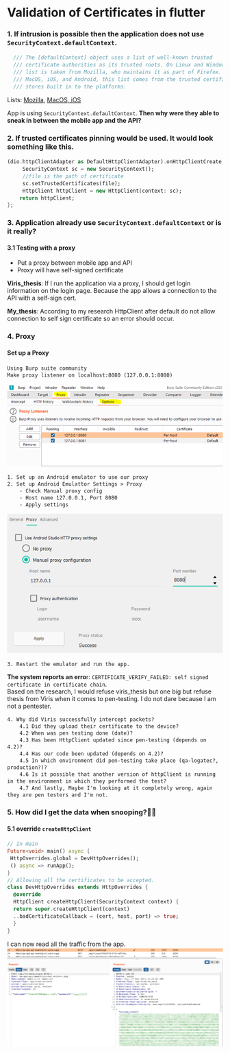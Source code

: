 

# Validation of Certificates in flutter

### 1. If intrusion is possible then the application does not use ```SecurityContext.defaultContext```.
```dart
  /// The [defaultContext] object uses a list of well-known trusted
  /// certificate authorities as its trusted roots. On Linux and Windows, this
  /// list is taken from Mozilla, who maintains it as part of Firefox. On,
  /// MacOS, iOS, and Android, this list comes from the trusted certificates
  /// stores built in to the platforms.
```
Lists: [Mozilla](https://ccadb-public.secure.force.com/mozilla/CACertificatesInFirefoxReport), [MacOS, iOS](https://support.apple.com/en-us/HT202858)

App is using ```SecurityContext.defaultContext```. 
**Then why were they able to sneak in between the mobile app and the API?**

### 2.	If trusted certificates pinning would be used. It would look something like this.
 ```dart
 (dio.httpClientAdapter as DefaultHttpClientAdapter).onHttpClientCreate  = (client) {  
	  SecurityContext sc = new SecurityContext();  
	  //file is the path of certificate  
	  sc.setTrustedCertificates(file);  
	  HttpClient httpClient = new HttpClient(context: sc);  
	 return httpClient;  
};
``` 

### 3.   Application already use ```SecurityContext.defaultContext``` or is it really?

#### 3.1 Testing with a proxy
- Put a proxy between mobile app and API
- Proxy will have self-signed certificate
	
**Viris_thesis**: If I run the application via a proxy, I should get login information on the login page.
Because the app allows a connection to the API with a self-sign cert.

**My_thesis**: According to my research HttpClient after default do not allow connection to self sign certificate so an error should occur.
### 4. Proxy
#### Set up a Proxy
	Using Burp suite community
	Make proxy listener on localhost:8080 (127.0.0.1:8080)
![Proxy setup](https://github.com/PrimozRatej/CertificateChain/blob/20db081750aa0b8a1b5f1294ff6f12f9125dd40e/proxy_set_up.PNG)

	1. Set up an Android emulator to use our proxy
	2. Set up Android Emulattor Settings > Proxy
		- Check Manual proxy config
		- Host name 127.0.0.1, Port 8080
		- Apply settings
![emulator proxy setup](https://github.com/PrimozRatej/CertificateChain/blob/1a6193686a7d14271f13b5c09a22a34609c0479f/emulator_proxy_setup.PNG)

	3. Restart the emulator and run the app.
**The system reports an erro**r: ```CERTIFICATE_VERIFY_FAILED: self signed certificate in certificate chain```.   
Based on the research, I would refuse viris_thesis but one big but refuse thesis from Viris when it comes to pen-testing. I do not dare because I am not a pentester.
			
  
	4. Why did Viris successfully intercept packets?
		4.1 Did they upload their certificate to the device? 
		4.2 When was pen testing done (date)? 
		4.3 Has been HttpClient updated since pen-testing (depends on 4.2)?
		4.4 Has our code been updated (depends on 4.2)? 
		4.5 In which environment did pen-testing take place (qa-logatec?, production?)? 
		4.6 Is it possible that another version of httpClient is running in the environment in which they performed the test? 
		4.7 And lastly, Maybe I'm looking at it completely wrong, again they are pen testers and I'm not.
	
### 5. How did I get the data when snooping?🕵️‍♂️
#### 5.1 override ```createHttpClient```
```dart
// In main
Future<void> main() async {  
 HttpOverrides.global = DevHttpOverrides();   
 () async => runApp();  
}
// Allowing all the certificates to be accepted.
class DevHttpOverrides extends HttpOverrides {  
  @override  
  HttpClient createHttpClient(SecurityContext context) {  
  return super.createHttpClient(context)  
  ..badCertificateCallback = (cert, host, port) => true;  
  }  
}
```
I can now read all the traffic from the app.
![Successfully intercepted traffic](https://github.com/PrimozRatej/CertificateChain/blob/b38bfb40861b4fec88bb7a3a189ce4e9eeebcdd6/captured_traffic_badCertificateCallback.PNG)
